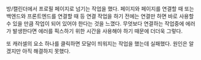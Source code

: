 방/캘린더에서 프로필 페이지로 넘기는 작업을 했다.
페이지와 페이지를 연결할 때 또는 백엔드와 프론트엔드를 연결할 때 등
연결 작업을 하기 전에는
연결만 하면 바로 사용할 수 있을 만큼 작업이 되어 있어야 한다는 것을 느꼈다.
무엇보다 연결하는 작업중에 에러가 발생한다면
에러를 픽스하기 위한 시간을 사용해야 하기 때문에 더더욱 그렇다.

또 캐러셀의 요소 하나를 클릭하면 모달이 띄워지는 작업을 했는데 실패했다.
원인은 알겠지만 아직 해결하지 못했다.
